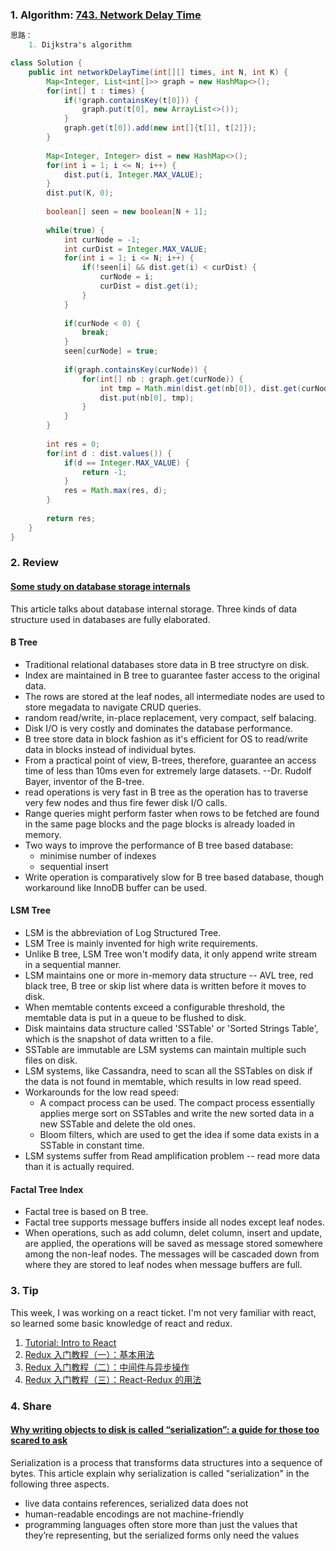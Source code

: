 ### 1. Algorithm: [743. Network Delay Time](https://leetcode.com/problems/network-delay-time/description/)
   
```Java
思路：
    1. Dijkstra's algorithm

class Solution {
    public int networkDelayTime(int[][] times, int N, int K) {
        Map<Integer, List<int[]>> graph = new HashMap<>();
        for(int[] t : times) {
            if(!graph.containsKey(t[0])) {
                graph.put(t[0], new ArrayList<>());
            }
            graph.get(t[0]).add(new int[]{t[1], t[2]});
        }
        
        Map<Integer, Integer> dist = new HashMap<>();
        for(int i = 1; i <= N; i++) {
            dist.put(i, Integer.MAX_VALUE);
        }
        dist.put(K, 0);
        
        boolean[] seen = new boolean[N + 1];
        
        while(true) {
            int curNode = -1;
            int curDist = Integer.MAX_VALUE;
            for(int i = 1; i <= N; i++) {
                if(!seen[i] && dist.get(i) < curDist) {
                    curNode = i;
                    curDist = dist.get(i);
                }
            }
            
            if(curNode < 0) {
                break;
            }
            seen[curNode] = true;
            
            if(graph.containsKey(curNode)) {
                for(int[] nb : graph.get(curNode)) {
                    int tmp = Math.min(dist.get(nb[0]), dist.get(curNode) + nb[1]);
                    dist.put(nb[0], tmp);
                }
            }
        }
        
        int res = 0;
        for(int d : dist.values()) {
            if(d == Integer.MAX_VALUE) {
                return -1;
            }
            res = Math.max(res, d);
        }
        
        return res;
    }
}
```

### 2. Review
#### [Some study on database storage internals](https://medium.com/@kousiknath/data-structures-database-storage-internals-1f5ed3619d43)<br/>
This article talks about database internal storage. Three kinds of data structure used in databases are fully elaborated.

#### B Tree
  - Traditional relational databases store data in B tree structyre on disk.
  - Index are maintained in B tree to guarantee faster access to the original data.
  - The rows are stored at the leaf nodes, all intermediate nodes are used to store megadata to navigate CRUD queries.
  - random read/write, in-place replacement, very compact, self balacing.
  - Disk I/O is very costly and dominates the database performance.
  - B tree store data in block fashion as it's efficient for OS to read/write data in blocks instead of individual bytes.
  - From a practical point of view, B-trees, therefore, guarantee an access time of less than 10ms even for extremely large datasets. --Dr. Rudolf Bayer, inventor of the B-tree.
  - read operations is very fast in B tree as the operation has to traverse very few nodes and thus fire fewer disk I/O calls. 
  - Range queries might perform faster when rows to be fetched are found in the same page blocks and the page blocks is already loaded in memory.
  - Two ways to improve the performance of B tree based database:
    - minimise number of indexes
    - sequential insert
  - Write operation is comparatively slow for B tree based database, though workaround like InnoDB buffer can be used.
 
#### LSM Tree 
  - LSM is the abbreviation of Log Structured Tree.
  - LSM Tree is mainly invented for high write requirements.
  - Unlike B tree, LSM Tree won't modify data, it only append write stream in a sequential manner.
  - LSM maintains one or more in-memory data structure -- AVL tree, red black tree, B tree or skip list where data is written before it moves to disk.
  - When memtable contents exceed a configurable threshold, the memtable data is put in a queue to be flushed to disk.
  - Disk maintains data structure called 'SSTable' or 'Sorted Strings Table', which is the snapshot of data written to a file.
  - SSTable are immutable are LSM systems can maintain multiple such files on disk.
  - LSM systems, like Cassandra, need to scan all the SSTables on disk if the data is not found in memtable, which results in low read speed.
  - Workarounds for the low read speed:
    - A compact process can be used. The compact process essentially applies merge sort on SSTables and write the new sorted data in a new SSTable and delete the old ones.
    - Bloom filters, which are used to get the idea if some data exists in a SSTable in constant time.
  - LSM systems suffer from Read amplification problem -- read more data than it is actually required.
 
#### Factal Tree Index
  - Factal tree is based on B tree.
  - Factal tree supports message buffers inside all nodes except leaf nodes.
  - When operations, such as add column, delet column, insert and update, are applied, the  operations will be saved as message stored somewhere among the non-leaf nodes. The messages will be cascaded down from where they are stored to leaf nodes when message buffers are full.


### 3. Tip
This week, I was working on a react ticket. I'm not very familiar with react, so learned some basic knowledge of react and redux.</br>
  1. [Tutorial: Intro to React](https://reactjs.org/tutorial/tutorial.html)
  2. [Redux 入门教程（一）：基本用法](www.ruanyifeng.com/blog/2016/09/redux_tutorial_part_one_basic_usages.html)
  3. [Redux 入门教程（二）：中间件与异步操作](www.ruanyifeng.com/blog/2016/09/redux_tutorial_part_two_async_operations.html)
  4. [Redux 入门教程（三）：React-Redux 的用法](www.ruanyifeng.com/blog/2016/09/redux_tutorial_part_three_react-redux.html)

### 4. Share
#### [Why writing objects to disk is called “serialization”: a guide for those too scared to ask](https://tim.mcnamara.nz/post/176906903912/serialization)<br/>
Serialization is a process that transforms data structures into a sequence of bytes. This article explain why serialization is called "serialization" in the following three aspects.
  - live data contains references, serialized data does not
  - human-readable encodings are not machine-friendly
  - programming languages often store more than just the values that they’re representing, but the serialized forms only need the values


